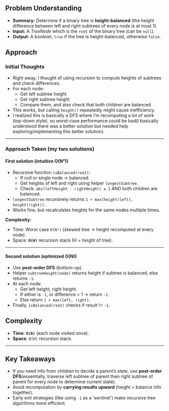 <!-- Problem 110. Balanced Binary Tree notes -->

## Problem Understanding

- **Summary:** Determine if a binary tree is **height-balanced** (the height difference between left and right subtrees of every node is at most 1).
- **Input:** A _TreeNode_ which is the `root` of the binary tree (can be `null`).
- **Output:** A _boolean_, `true` if the tree is height-balanced, otherwise `false`.

## Approach

### Initial Thoughts

- Right away, I thought of using recursion to compute heights of subtrees and check differences.
- For each node:
  - Get left subtree height
  - Get right subtree height
  - Compare them, and also check that both children are balanced
- This works, but calling `height()` repeatedly might cause inefficiency.
- I realized this is basically a DFS where I’m recomputing a lot of work (top-down style), so worst-case performance could be bad(I basically understood there was a better solution but needed help exploring/implementing this better solution).

---

### Approach Taken (my two solutions)

#### **First solution (intuitive O(N²))**

- Recursive function `isBalanced(root)`:
  - If null or single node → balanced.
  - Get heights of left and right using helper `longestSubtree`.
  - Check: `abs(leftHeight - rightHeight) ≤ 1` AND both children are balanced.
- `longestSubtree` recursively returns `1 + max(height(left), height(right))`.
- Works fine, but recalculates heights for the same nodes multiple times.

**Complexity:**

- Time: Worst case `O(N²)` (skewed tree → height recomputed at every node).
- Space: **`O(H)`** recursion stack (H = height of tree).

---

#### **Second solution (optimized O(N))**

- Use **post-order DFS** (bottom-up).
- Helper `subtreeHeight(node)` returns height if subtree is balanced, else returns `-1`.
- At each node:
  - Get left height, right height.
  - If either is `-1`, or difference > 1 → return `-1`.
  - Else return `1 + max(left, right)`.
- Finally, `isBalanced(root)` checks if result != `-1`.

## Complexity

- **Time**: **`O(N)`** (each node visited once).
- **Space**: `O(H)` recursion stack.

---

<!-- # Challenges

## Obstacles Faced
-

## Edge Cases
- -->

## Key Takeaways

- If you need info from children to decide a parent’s state, use **post-order DFS**(essentially, traverse left subtree of parent then right subtree of parent for every node to determine current state).
- Avoid recomputation by **carrying results upward** (height + balance info together).
- Early exit strategies (like using `-1` as a 'sentinel') make recursive tree algorithms more efficient.
